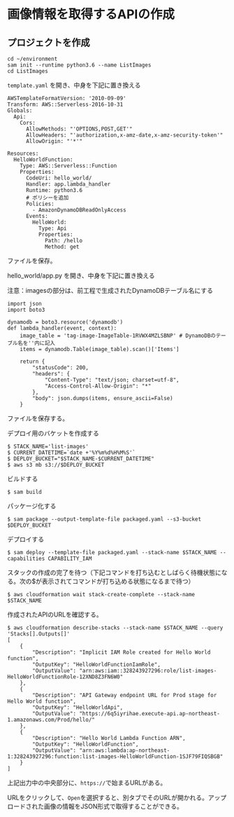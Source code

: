# 画像情報を取得するAPIの作成


## プロジェクトを作成
```
cd ~/environment
sam init --runtime python3.6 --name ListImages
cd ListImages
```

`template.yaml` を開き、中身を下記に置き換える

```
AWSTemplateFormatVersion: '2010-09-09'
Transform: AWS::Serverless-2016-10-31
Globals:
  Api:
    Cors:
      AllowMethods: "'OPTIONS,POST,GET'"
      AllowHeaders: "'authorization,x-amz-date,x-amz-security-token'"
      AllowOrigin: "'*'"

Resources:
  HelloWorldFunction:
    Type: AWS::Serverless::Function
    Properties:
      CodeUri: hello_world/
      Handler: app.lambda_handler
      Runtime: python3.6
      # ポリシーを追加
      Policies:
        - AmazonDynamoDBReadOnlyAccess
      Events:
        HelloWorld:
          Type: Api
          Properties:
            Path: /hello
            Method: get
```

ファイルを保存。

hello_world/app.py を開き、中身を下記に置き換える

注意：imagesの部分は、前工程で生成されたDynamoDBテーブル名にする

```
import json
import boto3

dynamodb = boto3.resource('dynamodb')
def lambda_handler(event, context):
    image_table = 'tag-image-ImageTable-1RVWX4MZLSBNP' # DynamoDBのテーブル名を''内に記入
    items = dynamodb.Table(image_table).scan()['Items']

    return {
        "statusCode": 200,
        "headers": {
            "Content-Type": "text/json; charset=utf-8",
            "Access-Control-Allow-Origin": "*"
        },
        "body": json.dumps(items, ensure_ascii=False)
    }
```
ファイルを保存する。

デプロイ用のバケットを作成する
```
$ STACK_NAME='list-images'
$ CURRENT_DATETIME=`date +'%Y%m%d%H%M%S'`
$ DEPLOY_BUCKET="$STACK_NAME-$CURRENT_DATETIME"
$ aws s3 mb s3://$DEPLOY_BUCKET
```

ビルドする
```
$ sam build
```
パッケージ化する
```
$ sam package --output-template-file packaged.yaml --s3-bucket $DEPLOY_BUCKET
```
デプロイする
```
$ sam deploy --template-file packaged.yaml --stack-name $STACK_NAME --capabilities CAPABILITY_IAM
```

スタックの作成の完了を待つ（下記コマンドを打ち込むとしばらく待機状態になる。次の$が表示されてコマンドが打ち込める状態になるまで待つ）
```
$ aws cloudformation wait stack-create-complete --stack-name $STACK_NAME
```

作成されたAPIのURLを確認する。
```
$ aws cloudformation describe-stacks --stack-name $STACK_NAME --query 'Stacks[].Outputs[]'
[
    {
        "Description": "Implicit IAM Role created for Hello World function", 
        "OutputKey": "HelloWorldFunctionIamRole", 
        "OutputValue": "arn:aws:iam::328243927296:role/list-images-HelloWorldFunctionRole-12XND8Z3FN6W0"
    }, 
    {
        "Description": "API Gateway endpoint URL for Prod stage for Hello World function", 
        "OutputKey": "HelloWorldApi", 
        "OutputValue": "https://6q5iyrihae.execute-api.ap-northeast-1.amazonaws.com/Prod/hello/"
    }, 
    {
        "Description": "Hello World Lambda Function ARN", 
        "OutputKey": "HelloWorldFunction", 
        "OutputValue": "arn:aws:lambda:ap-northeast-1:328243927296:function:list-images-HelloWorldFunction-1SJF79FIQSBGB"
    }
]
```
上記出力中の中央部分に、`https://`で始まるURLがある。

URLをクリックして、`Open`を選択すると、別タブでそのURLが開かれる。アップロードされた画像の情報をJSON形式で取得することができる。
